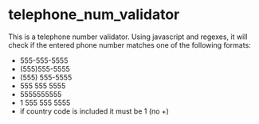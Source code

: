 # telephone_num_validator
This is a telephone number validator.
Using javascript and regexes, it will check if the entered phone number matches one of the following formats:
- 555-555-5555
- (555)555-5555
- (555) 555-5555
- 555 555 5555
- 5555555555
- 1 555 555 5555
- if country code is included it must be 1 (no +)
